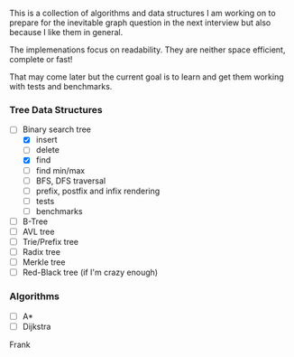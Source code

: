 This is a collection of algorithms and data structures I am working on to
prepare for the inevitable graph question in the next interview but also
because I like them in general.

The implemenations focus on readability.
They are neither space efficient, complete or fast!

That may come later but the current goal is to learn and get them working
with tests and benchmarks.

### Tree Data Structures

- [ ] Binary search tree
	- [x] insert
	- [ ] delete
	- [x] find
	- [ ] find min/max
	- [ ] BFS, DFS traversal
	- [ ] prefix, postfix and infix rendering
	- [ ] tests
	- [ ] benchmarks

- [ ] B-Tree
- [ ] AVL tree
- [ ] Trie/Prefix tree
- [ ] Radix tree
- [ ] Merkle tree
- [ ] Red-Black tree (if I'm crazy enough)

### Algorithms

- [ ] A*
- [ ] Dijkstra

Frank
